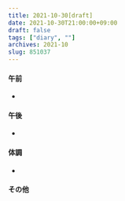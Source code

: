 ```yaml
---
title: 2021-10-30[draft]
date: 2021-10-30T21:00:00+09:00
draft: false
tags: ["diary", ""]
archives: 2021-10
slug: 851037
---
```

#### 午前
- 
#### 午後
- 
#### 体調
- 
#### その他